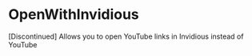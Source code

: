# OpenWithInvidious
[Discontinued] Allows you to open YouTube links in Invidious instead of YouTube
